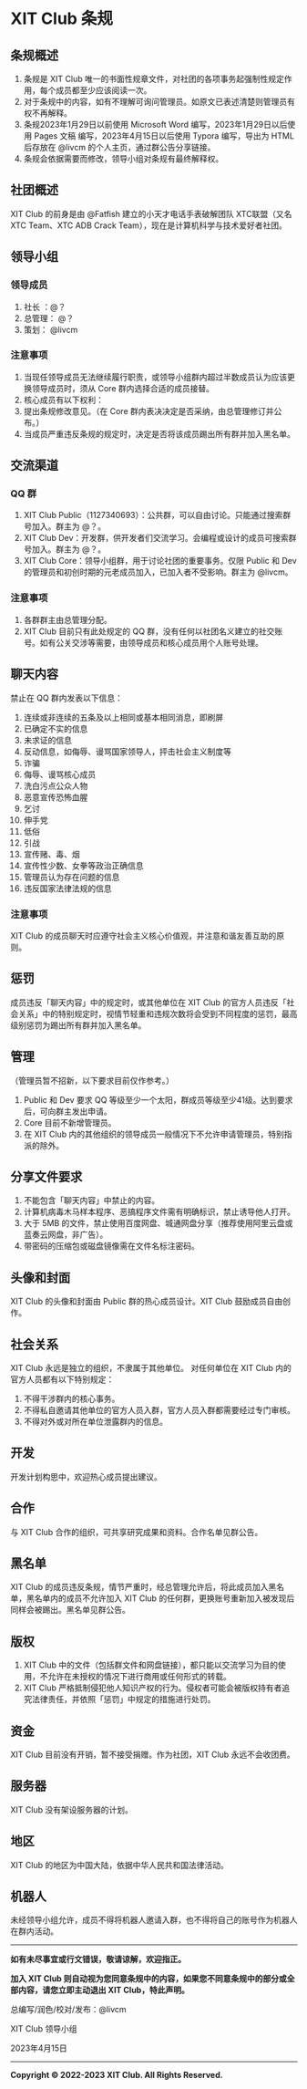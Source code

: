 # XIT Club 条规
## 条规概述
1. 条规是 XIT Club 唯一的书面性规章文件，对社团的各项事务起强制性规定作用，每个成员都至少应该阅读一次。
2. 对于条规中的内容，如有不理解可询问管理员。如原文已表述清楚则管理员有权不再解释。
3. 条规2023年1月29日以前使用 Microsoft Word 编写，2023年1月29日以后使用 Pages 文稿 编写，2023年4月15日以后使用 Typora 编写，导出为 HTML 后存放在 @livcm 的个人主页，通过群公告分享链接。
4. 条规会依据需要而修改，领导小组对条规有最终解释权。
## 社团概述
XIT Club 的前身是由 @Fatfish 建立的小天才电话手表破解团队 XTC联盟（又名XTC Team、XTC ADB Crack Team），现在是计算机科学与技术爱好者社团。
## 领导小组
### 领导成员
   1. 社长 ：@？
   2. 总管理： @？
   3. 策划： @livcm
### 注意事项
   1. 当现任领导成员无法继续履行职责，或领导小组群内超过半数成员认为应该更换领导成员时，须从 Core 群内选择合适的成员接替。
   2. 核心成员有以下权利：
   1. 提出条规修改意见。（在 Core 群内表决决定是否采纳，由总管理修订并公布。）
   2. 当成员严重违反条规的规定时，决定是否将该成员踢出所有群并加入黑名单。
## 交流渠道
### QQ 群
1. XIT Club Public（1127340693）：公共群，可以自由讨论。只能通过搜索群号加入。群主为 @？。
2. XIT Club Dev：开发群，供开发者们交流学习。会编程或设计的成员可搜索群号加入。群主为 @？。
3. XIT Club Core：领导小组群，用于讨论社团的重要事务。仅限 Public 和 Dev 的管理员和初创时期的元老成员加入，已加入者不受影响。群主为 @livcm。
### 注意事项
1. 各群群主由总管理分配。
2. XIT Club 目前只有此处规定的 QQ 群，没有任何以社团名义建立的社交账号。如有公关交涉等需要，由领导成员和核心成员用个人账号处理。
## 聊天内容
禁止在 QQ 群内发表以下信息：
1. 连续或非连续的五条及以上相同或基本相同消息，即刷屏
2. 已确定不实的信息
3. 未求证的信息
4. 反动信息，如侮辱、谩骂国家领导人，抨击社会主义制度等
5. 诈骗
6. 侮辱、谩骂核心成员
7. 洗白污点公众人物
8. 恶意宣传恐怖血腥
5. 乞讨
6. 伸手党
7. 低俗
8. 引战
9. 宣传赌、毒、烟
10. 宣传性少数、女拳等政治正确信息
11. 管理员认为存在问题的信息
12. 违反国家法律法规的信息
### 注意事项
XIT Club 的成员聊天时应遵守社会主义核心价值观，并注意和谐友善互助的原则。
## 惩罚
成员违反「聊天内容」中的规定时，或其他单位在 XIT Club 的官方人员违反「社会关系」中的特别规定时，视情节轻重和违规次数将会受到不同程度的惩罚，最高级别惩罚为踢出所有群并加入黑名单。
## 管理
（管理员暂不招新，以下要求目前仅作参考。）
1. Public 和 Dev 要求 QQ 等级至少一个太阳，群成员等级至少41级。达到要求后，可向群主发出申请。
2. Core 目前不新增管理员。
3. 在 XIT Club 内的其他组织的领导成员一般情况下不允许申请管理员，特别指派的除外。
## 分享文件要求
1. 不能包含「聊天内容」中禁止的内容。
2. 计算机病毒木马样本程序、恶搞程序文件需有明确标识，禁止诱导他人打开。
3. 大于 5MB 的文件，禁止使用百度网盘、城通网盘分享（推荐使用阿里云盘或蓝奏云网盘，非广告）。
4. 带密码的压缩包或磁盘镜像需在文件名标注密码。
## 头像和封面
XIT Club 的头像和封面由 Public 群的热心成员设计。XIT Club 鼓励成员自由创作。
## 社会关系
XIT Club 永远是独立的组织，不隶属于其他单位。
对任何单位在 XIT Club 内的官方人员都有以下特别规定：
1. 不得干涉群内的核心事务。
2. 不得私自邀请其他单位的官方人员入群，官方人员入群都需要经过专门审核。
3. 不得对外或对所在单位泄露群内的信息。
## 开发
开发计划构思中，欢迎热心成员提出建议。
## 合作
与 XIT Club 合作的组织，可共享研究成果和资料。合作名单见群公告。
## 黑名单
XIT Club 的成员违反条规，情节严重时，经总管理允许后，将此成员加入黑名单，黑名单内的成员不允许加入 XIT Club 的任何群，更换账号重新加入被发现后同样会被踢出。黑名单见群公告。
## 版权
1. XIT Club 中的文件（包括群文件和网盘链接），都只能以交流学习为目的使用，不允许在未授权的情况下进行商用或任何形式的转载。
2. XIT Club 严格抵制侵犯他人知识产权的行为。侵权者可能会被版权持有者追究法律责任，并依照「惩罚」中规定的措施进行处罚。
## 资金
XIT Club 目前没有开销，暂不接受捐赠。作为社团，XIT Club 永远不会收团费。
## 服务器
XIT Club 没有架设服务器的计划。
## 地区
XIT Club 的地区为中国大陆，依据中华人民共和国法律活动。
## 机器人
未经领导小组允许，成员不得将机器人邀请入群，也不得将自己的账号作为机器人在群内活动。

------

**如有未尽事宜或行文错误，敬请谅解，欢迎指正。**

**加入 XIT Club 则自动视为您同意条规中的内容，如果您不同意条规中的部分或全部内容，请您立即主动退出 XIT Club，特此声明。**

总编写/润色/校对/发布：@livcm

XIT Club 领导小组

2023年4月15日

------

**Copyright ©️ 2022-2023 XIT Club. All Rights Reserved.**